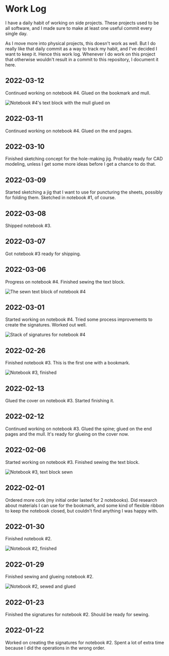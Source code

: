 # Work Log

I have a daily habit of working on side projects. These projects used to be all software, and I made sure to make at least one useful commit every single day.

As I move more into physical projects, this doesn't work as well. But I do really like that daily commit as a way to track my habit, and I've decided I want to keep it. Hence this work log. Whenever I do work on this project that otherwise wouldn't result in a commit to this repository, I document it here.


## 2022-03-12

Continued working on notebook #4. Glued on the bookmark and mull.

![Notebook #4's text block with the mull glued on](work-log/2022-03-12.jpg)


## 2022-03-11

Continued working on notebook #4. Glued on the end pages.


## 2022-03-10

Finished sketching concept for the hole-making jig. Probably ready for CAD modeling, unless I get some more ideas before I get a chance to do that.


## 2022-03-09

Started sketching a jig that I want to use for puncturing the sheets, possibly for folding them. Sketched in notebook #1, of course.


## 2022-03-08

Shipped notebook #3.


## 2022-03-07

Got notebook #3 ready for shipping.


## 2022-03-06

Progress on notebook #4. Finished sewing the text block.

![The sewn text block of notebook #4](work-log/2022-03-06.jpg)


## 2022-03-01

Started working on notebook #4. Tried some process improvements to create the signatures. Worked out well.

![Stack of signatures for notebook #4](work-log/2022-03-01.jpg)


## 2022-02-26

Finished notebook #3. This is the first one with a bookmark.

![Notebook #3, finished](work-log/2022-02-26.jpg)


## 2022-02-13

Glued the cover on notebook #3. Started finishing it.


## 2022-02-12

Continued working on notebook #3. Glued the spine; glued on the end pages and the mull. It's ready for glueing on the cover now.


## 2022-02-06

Started working on notebook #3. Finished sewing the text block.

![Notebook #3, text block sewn](work-log/2022-02-06.jpg)


## 2022-02-01

Ordered more cork (my initial order lasted for 2 notebooks). Did research about materials I can use for the bookmark, and some kind of flexible ribbon to keep the notebook closed, but couldn't find anything I was happy with.


## 2022-01-30

Finished notebook #2.

![Notebook #2, finished](work-log/2022-01-30.jpg)


## 2022-01-29

Finished sewing and glueing notebook #2.

![Notebook #2, sewed and glued](work-log/2022-01-29.jpg)


## 2022-01-23

Finished the signatures for notebook #2. Should be ready for sewing.


## 2022-01-22

Worked on creating the signatures for notebook #2. Spent a lot of extra time because I did the operations in the wrong order.
